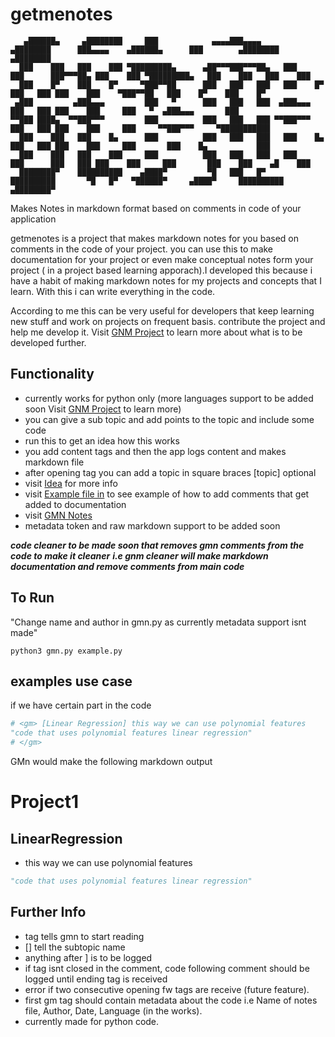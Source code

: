 # getmenotes
```
   ▄██████▄     ▄████████     ███            ▄▄▄▄███▄▄▄▄      ▄████████      ███▄▄▄▄    ▄██████▄      ███        ▄████████    ▄████████ 
  ███    ███   ███    ███ ▀█████████▄      ▄██▀▀▀███▀▀▀██▄   ███    ███      ███▀▀▀██▄ ███    ███ ▀█████████▄   ███    ███   ███    ███ 
  ███    █▀    ███    █▀     ▀███▀▀██      ███   ███   ███   ███    █▀       ███   ███ ███    ███    ▀███▀▀██   ███    █▀    ███    █▀  
 ▄███         ▄███▄▄▄         ███   ▀      ███   ███   ███  ▄███▄▄▄          ███   ███ ███    ███     ███   ▀  ▄███▄▄▄       ███        
▀▀███ ████▄  ▀▀███▀▀▀         ███          ███   ███   ███ ▀▀███▀▀▀          ███   ███ ███    ███     ███     ▀▀███▀▀▀     ▀███████████ 
  ███    ███   ███    █▄      ███          ███   ███   ███   ███    █▄       ███   ███ ███    ███     ███       ███    █▄           ███ 
  ███    ███   ███    ███     ███          ███   ███   ███   ███    ███      ███   ███ ███    ███     ███       ███    ███    ▄█    ███ 
  ████████▀    ██████████    ▄████▀         ▀█   ███   █▀    ██████████       ▀█   █▀   ▀██████▀     ▄████▀     ██████████  ▄████████▀  

 ```

Makes Notes in markdown format based on comments in code of your application

getmenotes is a project that makes markdown notes for you based on comments in the code of your project.
you can use this to make documentation for your project or even make conceptual notes form your project ( in a project based learning apporach).I developed this because i have a habit of making markdown notes for my projects and concepts that I learn. With this i can write everything in the code.

According to me this can be very useful for developers that keep learning new stuff and work on projects on frequent basis. contribute the project and help me develop it. Visit [GNM Project](https://github.com/users/Kaushal1011/projects/5) to learn more about what is to be developed further.

## Functionality
- currently works for python only (more languages support to be added soon Visit [GNM Project](https://github.com/users/Kaushal1011/projects/5) to learn more) 
- you can give a sub topic and add points to the topic and include some code
- run this to get an idea how this works 
- you add  content <gm></gm> tags and then the app logs content and makes markdown file
- after opening <gm> tag you can add a topic in square braces [topic] optional
- visit [Idea](idea.md) for more info
- visit [Example file in](example.py) to see example of how to add comments that get added to documentation
- visit [GMN Notes](GMN_Notes.md)
- metadata token and raw markdown support to be added soon
   
___code cleaner to be made soon that removes gmn comments from the code to make it cleaner___
___i.e gnm cleaner will make markdown documentation and remove comments from main code___

  
## To Run
"Change name and author in gmn.py as currently metadata support isnt made"

```shell
python3 gmn.py example.py
```
## examples use case

if we have certain part in the code

```python
# <gm> [Linear Regression] this way we can use polynomial features
"code that uses polynomial features linear regression"
# </gm>
```

GMn would make the following markdown output

# Project1

## LinearRegression

- this way we can use polynomial features

```python
"code that uses polynomial features linear regression"
```

## Further Info

- <gm> tag tells gmn to start reading
- [] tell the subtopic name
- anything after ] is to be logged
- if tag isnt closed in the comment, code following comment should be logged until ending tag is received
- error if two consecutive opening fw tags are receive (future feature).
- first gm tag should contain metadata about the code i.e Name of notes file, Author, Date, Language (in the works).
- currently made for python code. 



